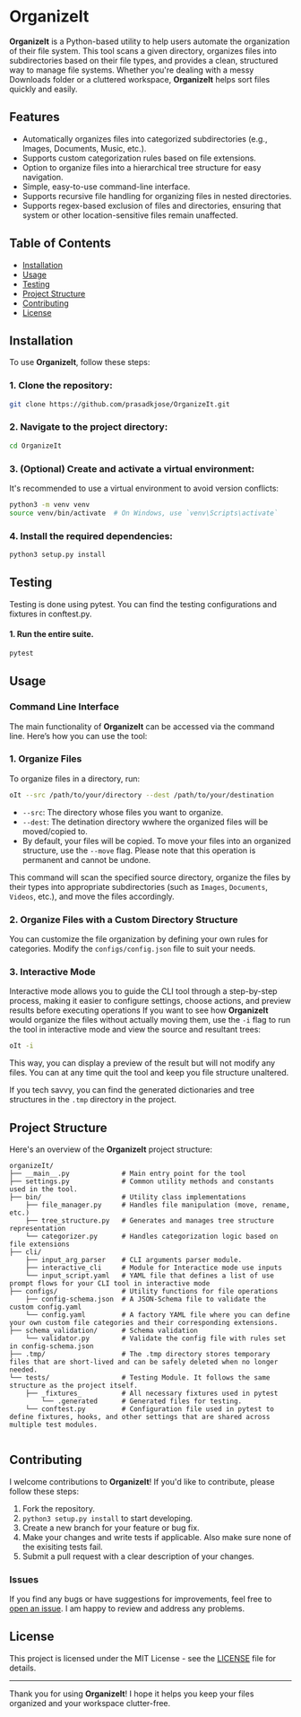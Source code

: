# OrganizeIt

**OrganizeIt** is a Python-based utility to help users automate the organization of their file system. This tool scans a given directory, organizes files into subdirectories based on their file types, and provides a clean, structured way to manage file systems. Whether you're dealing with a messy Downloads folder or a cluttered workspace, **OrganizeIt** helps sort files quickly and easily.

## Features

- Automatically organizes files into categorized subdirectories (e.g., Images, Documents, Music, etc.).
- Supports custom categorization rules based on file extensions.
- Option to organize files into a hierarchical tree structure for easy navigation.
- Simple, easy-to-use command-line interface.
- Supports recursive file handling for organizing files in nested directories.
- Supports regex-based exclusion of files and directories, ensuring that system or other location-sensitive files remain unaffected.


## Table of Contents

- [Installation](#installation)
- [Usage](#usage)
- [Testing](#testing)
- [Project Structure](#project-structure)
- [Contributing](#contributing)
- [License](#license)

## Installation

To use **OrganizeIt**, follow these steps:

### 1. Clone the repository:

```bash
git clone https://github.com/prasadkjose/OrganizeIt.git
```

### 2. Navigate to the project directory:

```bash
cd OrganizeIt
```

### 3. (Optional) Create and activate a virtual environment:

It's recommended to use a virtual environment to avoid version conflicts:

```bash
python3 -m venv venv
source venv/bin/activate  # On Windows, use `venv\Scripts\activate`
```

### 4. Install the required dependencies:

```bash
python3 setup.py install
```
## Testing

Testing is done using pytest. You can find the testing configurations and fixtures in conftest.py. 
#### 1. Run the entire suite. 
```bash
pytest
```
## Usage

### Command Line Interface

The main functionality of **OrganizeIt** can be accessed via the command line. Here’s how you can use the tool:

### 1. Organize Files

To organize files in a directory, run:

```bash
oIt --src /path/to/your/directory --dest /path/to/your/destination
```

- `--src`: The directory whose files you want to organize.
- `--dest`: The detination directory wwhere the organized files will be moved/copied to.
- By default, your files will be copied. To move your files into an organized structure, use the `--move` flag. Please note that this operation is permanent and cannot be undone.


This command will scan the specified source directory, organize the files by their types into appropriate subdirectories (such as `Images`, `Documents`, `Videos`, etc.), and move the files accordingly.

### 2. Organize Files with a Custom Directory Structure

You can customize the file organization by defining your own rules for categories. Modify the `configs/config.json` file to suit your needs.


### 3. Interactive Mode

Interactive mode allows you to guide the CLI tool through a step-by-step process, making it easier to configure settings, choose actions, and preview results before executing operations
If you want to see how **OrganizeIt** would organize the files without actually moving them, use the `-i` flag to run the tool in interactive mode and view the source and resultant trees:

```bash
oIt -i
```

This way, you can display a preview of the result but will not modify any files. You can at any time quit the tool and keep you file structure unaltered. 

If you tech savvy, you can find the generated dictionaries and tree structures in the `.tmp` directory in the project.

## Project Structure

Here's an overview of the **OrganizeIt** project structure:

```
organizeIt/
├── __main__.py             # Main entry point for the tool 
├── settings.py             # Common utility methods and constants used in the tool.
├── bin/                    # Utility class implementations
    ├── file_manager.py     # Handles file manipulation (move, rename, etc.)
    ├── tree_structure.py   # Generates and manages tree structure representation   
    └── categorizer.py      # Handles categorization logic based on file extensions
├── cli/
    ├── input_arg_parser    # CLI arguments parser module.
    ├── interactive_cli     # Module for Interactice mode use inputs
    └── input_script.yaml   # YAML file that defines a list of use prompt flows for your CLI tool in interactive mode
├── configs/                # Utility functions for file operations
    ├── config-schema.json  # A JSON-Schema file to validate the custom config.yaml
    └── config.yaml         # A factory YAML file where you can define your own custom file categories and their corresponding extensions.
├── schema_validation/      # Schema validation 
    └── validator.py        # Validate the config file with rules set in config-schema.json
├── .tmp/                   # The .tmp directory stores temporary files that are short-lived and can be safely deleted when no longer needed.
└── tests/                  # Testing Module. It follows the same structure as the project itself. 
    ├── _fixtures_          # All necessary fixtures used in pytest
        └── .generated      # Generated files for testing. 
    └── conftest.py         # Configuration file used in pytest to define fixtures, hooks, and other settings that are shared across multiple test modules.
    
```

## Contributing

I welcome contributions to **OrganizeIt**! If you'd like to contribute, please follow these steps:

1. Fork the repository.
2. ```python3 setup.py install``` to start developing.
2. Create a new branch for your feature or bug fix.
3. Make your changes and write tests if applicable. Also make sure none of the exisiting tests fail. 
4. Submit a pull request with a clear description of your changes.

### Issues

If you find any bugs or have suggestions for improvements, feel free to [open an issue](https://github.com/prasadkjose/OrganizeIt/issues). I am happy to review and address any problems.

## License

This project is licensed under the MIT License - see the [LICENSE](LICENSE) file for details.

---

Thank you for using **OrganizeIt**! I hope it helps you keep your files organized and your workspace clutter-free.
